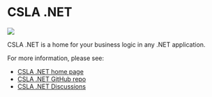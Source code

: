 # CSLA .NET

![](https://raw.github.com/MarimerLLC/csla/main/Support/Logos/csla%20win8_compact_s.png)

CSLA .NET is a home for your business logic in any .NET application.

For more information, please see:

* [CSLA .NET home page](https://cslanet.com)
* [CSLA .NET GitHub repo](https://github.com/MarimerLLC/csla)
* [CSLA .NET Discussions](https://github.com/MarimerLLC/csla/discussions)
